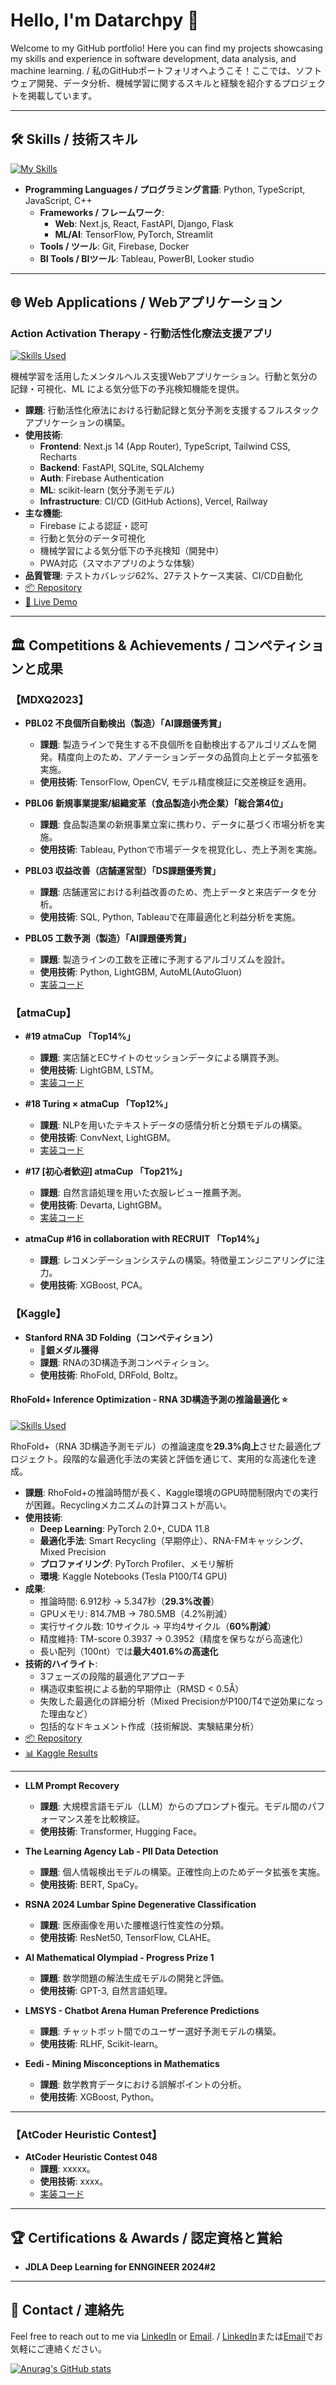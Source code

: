 # Hello, I'm Datarchpy 👋

Welcome to my GitHub portfolio! Here you can find my projects showcasing my skills and experience in software development, data analysis, and machine learning. / 私のGitHubポートフォリオへようこそ！ここでは、ソフトウェア開発、データ分析、機械学習に関するスキルと経験を紹介するプロジェクトを掲載しています。

---

## 🛠️ Skills / 技術スキル
[![My Skills](https://skillicons.dev/icons?i=py&theme=dark)](https://skillicons.dev)
- **Programming Languages / プログラミング言語**: Python, TypeScript, JavaScript, C++
  - **Frameworks / フレームワーク**:
    - **Web**: Next.js, React, FastAPI, Django, Flask
    - **ML/AI**: TensorFlow, PyTorch, Streamlit
  - **Tools / ツール**: Git, Firebase, Docker
  - **BI Tools / BIツール**: Tableau, PowerBI, Looker studio

---

## 🌐 Web Applications / Webアプリケーション

  ### **Action Activation Therapy - 行動活性化療法支援アプリ**
  [![Skills Used](https://skillicons.dev/icons?i=nextjs,typescript,python,fastapi,firebase&theme=dark)](https://skillicons.dev)

  機械学習を活用したメンタルヘルス支援Webアプリケーション。行動と気分の記録・可視化、ML による気分低下の予兆検知機能を提供。

  - **課題**: 行動活性化療法における行動記録と気分予測を支援するフルスタックアプリケーションの構築。
  - **使用技術**:
    - **Frontend**: Next.js 14 (App Router), TypeScript, Tailwind CSS, Recharts
    - **Backend**: FastAPI, SQLite, SQLAlchemy
    - **Auth**: Firebase Authentication
    - **ML**: scikit-learn (気分予測モデル)
    - **Infrastructure**: CI/CD (GitHub Actions), Vercel, Railway
  - **主な機能**:
    - Firebase による認証・認可
    - 行動と気分のデータ可視化
    - 機械学習による気分低下の予兆検知（開発中）
    - PWA対応（スマホアプリのような体験）
  - **品質管理**: テストカバレッジ62%、27テストケース実装、CI/CD自動化
  - [📦 Repository](https://github.com/Datarchpy/action-activation-therapy)
  - [🚀 Live Demo](https://datarchpy-action-activation-therapy.vercel.app/)

  ---



## 🏛️ Competitions & Achievements / コンペティションと成果


### 【MDXQ2023】
- **PBL02 不良個所自動検出（製造）「AI課題優秀賞」**
  - **課題**: 製造ラインで発生する不良個所を自動検出するアルゴリズムを開発。精度向上のため、アノテーションデータの品質向上とデータ拡張を実施。
  - **使用技術**: TensorFlow, OpenCV, モデル精度検証に交差検証を適用。

- **PBL06 新規事業提案/組織変革（食品製造小売企業）「総合第4位」**
  - **課題**: 食品製造業の新規事業立案に携わり、データに基づく市場分析を実施。
  - **使用技術**: Tableau, Pythonで市場データを視覚化し、売上予測を実施。

- **PBL03 収益改善（店舗運営型）「DS課題優秀賞」**
  - **課題**: 店舗運営における利益改善のため、売上データと来店データを分析。
  - **使用技術**: SQL, Python, Tableauで在庫最適化と利益分析を実施。

- **PBL05 工数予測（製造）「AI課題優秀賞」**
  - **課題**: 製造ラインの工数を正確に予測するアルゴリズムを設計。
  - **使用技術**: Python, LightGBM, AutoML(AutoGluon)
  - [実装コード](https://github.com/Datarchpy/pbl05_mdxq2024)


### 【atmaCup】
- **#19 atmaCup 「Top14%」**
  - **課題**: 実店舗とECサイトのセッションデータによる購買予測。
  - **使用技術**: LightGBM, LSTM。
  - [実装コード](https://github.com/Datarchpy/atmaCup19)

- **#18 Turing × atmaCup 「Top12%」**
  - **課題**: NLPを用いたテキストデータの感情分析と分類モデルの構築。
  - **使用技術**: ConvNext, LightGBM。
  - [実装コード](https://github.com/Datarchpy/Turing_atmaCup18)
  

- **#17 [初心者歓迎] atmaCup 「Top21%」**
  - **課題**: 自然言語処理を用いた衣服レビュー推薦予測。
  - **使用技術**: Devarta, LightGBM。
  - [実装コード](https://github.com/Datarchpy/atmaCup17)

- **atmaCup #16 in collaboration with RECRUIT 「Top14%」**
  - **課題**: レコメンデーションシステムの構築。特徴量エンジニアリングに注力。
  - **使用技術**: XGBoost, PCA。


### 【Kaggle】

- **Stanford RNA 3D Folding（コンペティション）**
    - **🥈銀メダル獲得**
    - **課題**: RNAの3D構造予測コンペティション。
    - **使用技術**: RhoFold, DRFold, Boltz。

#### **RhoFold+ Inference Optimization - RNA 3D構造予測の推論最適化** ⭐
  [![Skills Used](https://skillicons.dev/icons?i=python,pytorch&theme=dark)](https://skillicons.dev)

  RhoFold+（RNA
  3D構造予測モデル）の推論速度を**29.3%向上**させた最適化プロジェクト。段階的な最適化手法の実装と評価を通じて、実用的な高速化を達成。       

  - **課題**: RhoFold+の推論時間が長く、Kaggle環境のGPU時間制限内での実行が困難。Recyclingメカニズムの計算コストが高い。
  - **使用技術**:
    - **Deep Learning**: PyTorch 2.0+, CUDA 11.8
    - **最適化手法**: Smart Recycling（早期停止）、RNA-FMキャッシング、Mixed Precision
    - **プロファイリング**: PyTorch Profiler、メモリ解析
    - **環境**: Kaggle Notebooks (Tesla P100/T4 GPU)
  - **成果**:
    - 推論時間: 6.912秒 → 5.347秒（**29.3%改善**）
    - GPUメモリ: 814.7MB → 780.5MB（4.2%削減）
    - 実行サイクル数: 10サイクル → 平均4サイクル（**60%削減**）
    - 精度維持: TM-score 0.3937 → 0.3952（精度を保ちながら高速化）
    - 長い配列（100nt）では**最大401.6%の高速化**
  - **技術的ハイライト**:
    - 3フェーズの段階的最適化アプローチ
    - 構造収束監視による動的早期停止（RMSD < 0.5Å）
    - 失敗した最適化の詳細分析（Mixed PrecisionがP100/T4で逆効果になった理由など）
    - 包括的なドキュメント作成（技術解説、実験結果分析）
  - [📦 Repository](https://github.com/Datarchpy/rhofold-optimization)
  - [📊 Kaggle Results](https://github.com/Datarchpy/rhofold-optimization/tree/master/kaggle_optimization/results)

  ---


- **LLM Prompt Recovery**
  - **課題**: 大規模言語モデル（LLM）からのプロンプト復元。モデル間のパフォーマンス差を比較検証。
  - **使用技術**: Transformer, Hugging Face。

- **The Learning Agency Lab - PII Data Detection**
  - **課題**: 個人情報検出モデルの構築。正確性向上のためデータ拡張を実施。
  - **使用技術**: BERT, SpaCy。

- **RSNA 2024 Lumbar Spine Degenerative Classification**
  - **課題**: 医療画像を用いた腰椎退行性変性の分類。
  - **使用技術**: ResNet50, TensorFlow, CLAHE。

- **AI Mathematical Olympiad - Progress Prize 1**
  - **課題**: 数学問題の解法生成モデルの開発と評価。
  - **使用技術**: GPT-3, 自然言語処理。

- **LMSYS - Chatbot Arena Human Preference Predictions**
  - **課題**: チャットボット間でのユーザー選好予測モデルの構築。
  - **使用技術**: RLHF, Scikit-learn。

- **Eedi - Mining Misconceptions in Mathematics**
  - **課題**: 数学教育データにおける誤解ポイントの分析。
  - **使用技術**: XGBoost, Python。

---
### 【AtCoder Heuristic Contest】
- **AtCoder Heuristic Contest 048**
  - **課題**: xxxxx。
  - **使用技術**: xxxx。
  - [実装コード](https://github.com/Datarchpy/Stanford-RNA-3D-Folding)
---

## 🏆 Certifications & Awards / 認定資格と賞給
- **JDLA Deep Learning for ENNGINEER 2024#2** 
---

## 📣 Contact / 連絡先
Feel free to reach out to me via [LinkedIn](https://www.linkedin.com/in/your-profile) or [Email](mailto:your-email@example.com). / [LinkedIn](https://www.linkedin.com/in/your-profile)または[Email](mailto:your-email@example.com)でお気軽にご連絡ください。

[![Anurag's GitHub stats](https://github-readme-stats.vercel.app/api?username=datarchpy&show_icons=true&theme=onedark)](https://github.com/anuraghazra/github-readme-stats)




